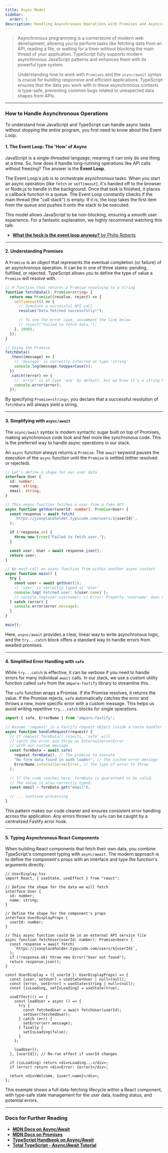 ```yaml
---
title: Async Model
sidebar:
  order: 2
description: Handling Asynchronous Operations with Promises and Async/Await.
---
```


> Asynchronous programming is a cornerstone of modern web development, allowing you to perform tasks like fetching data from an API, reading a file, or waiting for a timer without blocking the main thread of your application. TypeScript fully supports modern asynchronous JavaScript patterns and enhances them with its powerful type system.
>
> Understanding how to work with `Promises` and the `async/await` syntax is crucial for building responsive and efficient applications. TypeScript ensures that the data you work with in these asynchronous contexts is type-safe, preventing common bugs related to unexpected data shapes from APIs.

---

### **How to Handle Asynchronous Operations**

To understand how JavaScript and TypeScript can handle async tasks without stopping the entire program, you first need to know about the Event Loop.

#### **1. The Event Loop: The 'How' of Async**

JavaScript is a single-threaded language, meaning it can only do one thing at a time. So, how does it handle long-running operations like API calls without freezing? The answer is the **Event Loop**.

The Event Loop's job is to orchestrate asynchronous tasks. When you start an async operation (like `fetch` or `setTimeout`), it's handed off to the browser or Node.js to handle in the background. Once that task is finished, it places a callback function in a queue. The Event Loop constantly checks if the main thread (the "call stack") is empty. If it is, the loop takes the first item from the queue and pushes it onto the stack to be executed.

This model allows JavaScript to be non-blocking, ensuring a smooth user experience. For a fantastic explanation, we highly recommend watching this talk:

- [**What the heck is the event loop anyway?** by Philip Roberts](https://www.youtube.com/watch?v=8aGhZQkoFbQ)

---

#### **2. Understanding Promises**

A `Promise` is an object that represents the eventual completion (or failure) of an asynchronous operation. It can be in one of three states: pending, fulfilled, or rejected. TypeScript allows you to define the type of value a `Promise` will resolve with.

```typescript
// A function that returns a Promise resolving to a string
function fetchData(): Promise<string> {
  return new Promise((resolve, reject) => {
    setTimeout(() => {
      // Simulate a successful API call
      resolve("Data fetched successfully!");

      // To see the error case, uncomment the line below
      // reject("Failed to fetch data.");
    }, 1000);
  });
}

// Using the Promise
fetchData()
  .then((message) => {
    // 'message' is correctly inferred as type 'string'
    console.log(message.toUpperCase());
  })
  .catch((error) => {
    // 'error' is of type 'any' by default, but we know it's a string here
    console.error(error);
  });
```

By specifying `Promise<string>`, you declare that a successful resolution of `fetchData` will always yield a string.

---

#### **3. Simplifying with `async/await`**

The `async/await` syntax is modern syntactic sugar built on top of Promises, making asynchronous code look and feel more like synchronous code. This is the preferred way to handle async operations in our stack.

An `async` function always returns a `Promise`. The `await` keyword pauses the execution of the `async` function until the `Promise` is settled (either resolved or rejected).

```typescript
// Let's define a shape for our user data
interface User {
  id: number;
  name: string;
  email: string;
}

// This async function fetches a user from a fake API
async function getUser(userId: number): Promise<User> {
  const response = await fetch(
    `https://jsonplaceholder.typicode.com/users/${userId}`,
  );

  if (!response.ok) {
    throw new Error("Failed to fetch user.");
  }

  const user: User = await response.json();
  return user;
}

// We must call an async function from within another async context
async function main() {
  try {
    const user = await getUser(1);
    // 'user' is correctly typed as 'User'
    console.log(`Fetched user: ${user.name}`);
    // console.log(user.username); // Error! Property 'username' does not exist on type 'User'.
  } catch (error) {
    console.error(error.message);
  }
}

main();
```

Here, `async/await` provides a clear, linear way to write asynchronous logic, and the `try...catch` block offers a standard way to handle errors from awaited promises.

---

#### **4. Simplified Error Handling with `safe`**

While `try...catch` is effective, it can be verbose if you need to handle errors for many individual `await` calls. In our stack, we use a custom utility function called `safe` from the `amparo-fastify` library to streamline this.

The `safe` function wraps a Promise. If the Promise resolves, it returns the value. If the Promise rejects, `safe` automatically catches the error and throws a new, more specific error with a custom message. This helps us avoid writing repetitive `try...catch` blocks for single operations.

```typescript
import { safe, ErrorName } from "amparo-fastify";

// Assume 'request' is a Fastify request object inside a route handler
async function handleRequest(request) {
  // If request.formData() rejects, 'safe' will
  // catch the error and throw an InternalServerError
  // with our custom message.
  const formData = await safe(
    request.formData(), // The promise to execute
    "No form data found in auth loader", // The custom error message
    ErrorName.internalServerError, // The type of error to throw
  );

  // If the code reaches here, formData is guaranteed to be valid.
  // The value is also correctly typed.
  const email = formData.get("email");

  // ... continue processing
}
```

This pattern makes our code cleaner and ensures consistent error handling across the application. Any errors thrown by `safe` can be caught by a centralized Fastify error hook.

---

#### **5. Typing Asynchronous React Components**

When building React components that fetch their own data, you combine TypeScript's component typing with `async/await`. The modern approach is to define the component's props with an interface and type the function's arguments directly.

```tsx
// UserDisplay.tsx
import React, { useState, useEffect } from "react";

// Define the shape for the data we will fetch
interface User {
  id: number;
  name: string;
}

// Define the shape for the component's props
interface UserDisplayProps {
  userId: number;
}

// This async function could be in an external API service file
async function fetchUser(userId: number): Promise<User> {
  const response = await fetch(
    `https://jsonplaceholder.typicode.com/users/${userId}`,
  );
  if (!response.ok) throw new Error("User not found");
  return response.json();
}

const UserDisplay = ({ userId }: UserDisplayProps) => {
  const [user, setUser] = useState<User | null>(null);
  const [error, setError] = useState<string | null>(null);
  const [isLoading, setIsLoading] = useState(true);

  useEffect(() => {
    const loadUser = async () => {
      try {
        const fetchedUser = await fetchUser(userId);
        setUser(fetchedUser);
      } catch (err) {
        setError(err.message);
      } finally {
        setIsLoading(false);
      }
    };

    loadUser();
  }, [userId]); // Re-run effect if userId changes

  if (isLoading) return <div>Loading...</div>;
  if (error) return <div>Error: {error}</div>;

  return <div>Welcome, {user?.name}</div>;
};
```

This example shows a full data-fetching lifecycle within a React component, with type-safe state management for the user data, loading status, and potential errors.

---

### **Docs for Further Reading**

- [**MDN Docs on Async/Await**](https://developer.mozilla.org/en-US/docs/Web/JavaScript/Reference/Statements/async_function)
- [**MDN Docs on Promises**](https://developer.mozilla.org/en-US/docs/Web/JavaScript/Reference/Global_Objects/Promise)
- [**TypeScript Handbook on Async/Await**](https://www.typescriptlang.org/docs/handbook/release-notes/es2017.html#async-functions)
- [**Total TypeScript - Async/Await Tutorial**](https://www.totaltypescript.com/tutorials/beginners-typescript/async-await)
